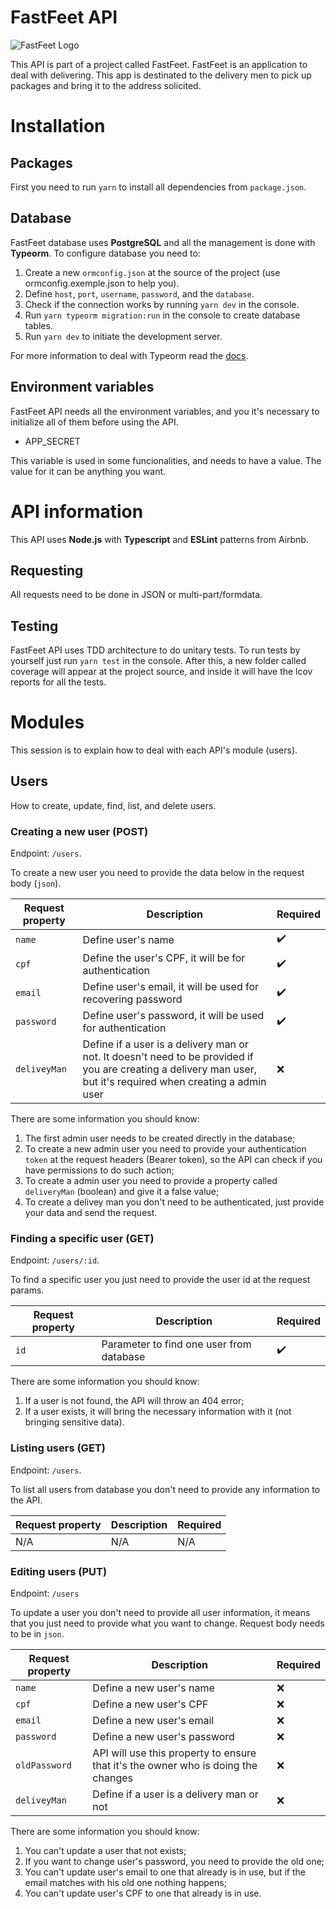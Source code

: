 # FastFeet API

![FastFeet Logo](https://gui10l1-github-projects.s3.amazonaws.com/fastfeet.png)

This API is part of a project called FastFeet. FastFeet is an application to
deal with delivering. This app is destinated to the delivery men to pick up
packages and bring it to the address solicited.

# Installation

## Packages

First you need to run `yarn` to install all dependencies from `package.json`.

## Database

FastFeet database uses **PostgreSQL** and all the management is done with
**Typeorm**. To configure database you need to:

1. Create a new `ormconfig.json` at the source of the project (use ormconfig.exemple.json to help you).
2. Define `host`, `port`, `username`, `password`, and the `database`.
3. Check if the connection works by running `yarn dev` in the console.
4. Run `yarn typeorm migration:run` in the console to create database tables.
5. Run `yarn dev` to initiate the development server.

For more information to deal with Typeorm read the [docs](https://typeorm.io/#/).

## Environment variables

FastFeet API needs all the environment variables, and you it's necessary to
initialize all of them before using the API.

* APP_SECRET

This variable is used in some funcionalities, and needs to have a value. The
value for it can be anything you want.

# API information

This API uses **Node.js** with **Typescript** and **ESLint** patterns from
Airbnb.

## Requesting

All requests need to be done in JSON or multi-part/formdata.

## Testing

FastFeet API uses TDD architecture to do unitary tests. To run tests by yourself
just run `yarn test` in the console. After this, a new folder called coverage
will appear at the project source, and inside it will have the lcov reports for
all the tests.

# Modules

This session is to explain how to deal with each API's module (users).

## Users

How to create, update, find, list, and delete users.

### Creating a new user (POST)

Endpoint: `/users`.

To create a new user you need to provide the data below in the request body
(`json`).

Request property | Description | Required
---------------- | ----------- | --------
`name` | Define user's name | :heavy_check_mark:
`cpf` | Define the user's CPF, it will be for authentication | :heavy_check_mark:
`email` | Define user's email, it will be used for recovering password | :heavy_check_mark:
`password` | Define user's password, it will be used for authentication | :heavy_check_mark:
`deliveyMan` | Define if a user is a delivery man or not. It doesn't need to be provided if you are creating a delivery man user, but it's required when creating a admin user | :x:

There are some information you should know:

1. The first admin user needs to be created directly in the database;
2. To create a new admin user you need to provide your authentication `token` at the request headers (Bearer token), so the API can check if you have permissions to do such action;
3. To create a admin user you need to provide a property called `deliveryMan` (boolean) and give it a false value;
4. To create a delivey man you don't need to be authenticated, just provide your data and send the request.

### Finding a specific user (GET)

Endpoint: `/users/:id`.

To find a specific user you just need to provide the user id at the request
params.

Request property | Description | Required
---------------- | ----------- | --------
`id` | Parameter to find one user from database | :heavy_check_mark:

There are some information you should know:

1. If a user is not found, the API will throw an 404 error;
2. If a user exists, it will bring the necessary information with it (not bringing sensitive data).

### Listing users (GET)

Endpoint: `/users`.

To list all users from database you don't need to provide any information to the
API.

Request property | Description | Required
---------------- | ----------- | --------
N/A | N/A | N/A

### Editing users (PUT)

Endpoint: `/users`

To update a user you don't need to provide all user information, it means that
you just need to provide what you want to change. Request body needs to be in
`json`.

Request property | Description | Required
---------------- | ----------- | --------
`name` | Define a new user's name | :x:
`cpf` | Define a new user's CPF | :x:
`email` | Define a new user's email | :x:
`password` | Define a new user's password | :x:
`oldPassword` | API will use this property to ensure that it's the owner who is doing the changes | :x:
`deliveyMan` | Define if a user is a delivery man or not | :x:

There are some information you should know:

1. You can't update a user that not exists;
2. If you want to change user's password, you need to provide the old one;
3. You can't update user's email to one that already is in use, but if the email matches with his old one nothing happens;
4. You can't update user's CPF to one that already is in use.
